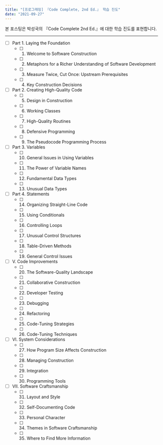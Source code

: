 ```yaml
---
title: "[프로그래밍] 『Code Complete, 2nd Ed.』 학습 진도"
date: "2021-09-27"
---
```


본 포스팅은 박성국의 『Code Complete 2nd Ed.』에 대한 학습 진도를 표현합니다.

---

- [ ] Part 1. Laying the Foundation
  - [ ] 1. Welcome to Software Construction
  - [ ] 2. Metaphors for a Richer Understanding of Software Development
  - [ ] 3. Measure Twice, Cut Once: Upstream Prerequisites
  - [ ] 4. Key Construction Decisions
- [ ] Part 2. Creating High-Quality Code
  - [ ] 5. Design in Construction
  - [ ] 6. Working Classes
  - [ ] 7. High-Quality Routines
  - [ ] 8. Defensive Programming
  - [ ] 9. The Pseudocode Programming Process
- [ ] Part 3. Variables
  - [ ] 10. General Issues in Using Variables
  - [ ] 11. The Power of Variable Names
  - [ ] 12. Fundamental Data Types
  - [ ] 13. Unusual Data Types
- [ ] Part 4. Statements
  - [ ] 14. Organizing Straight-Line Code
  - [ ] 15. Using Conditionals
  - [ ] 16. Controlling Loops
  - [ ] 17. Unusual Control Structures
  - [ ] 18. Table-Driven Methods
  - [ ] 19. General Control Issues
- [ ] V. Code Improvements
  - [ ] 20. The Software-Quality Landscape
  - [ ] 21. Collaborative Construction
  - [ ] 22. Developer Testing
  - [ ] 23. Debugging
  - [ ] 24. Refactoring
  - [ ] 25. Code-Tuning Strategies
  - [ ] 26. Code-Tuning Techniques
- [ ] VI. System Considerations
  - [ ] 27. How Program Size Affects Construction
  - [ ] 28. Managing Construction
  - [ ] 29. Integration
  - [ ] 30. Programming Tools
- [ ] VII. Software Craftsmanship
  - [ ] 31. Layout and Style
  - [ ] 32. Self-Documenting Code
  - [ ] 33. Personal Character
  - [ ] 34. Themes in Software Craftsmanship
  - [ ] 35. Where to Find More Information
